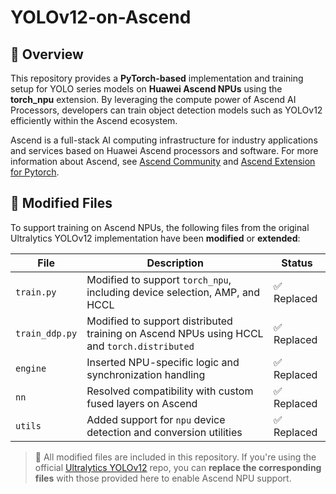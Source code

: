 # YOLOv12-on-Ascend

## 📌 Overview

This repository provides a **PyTorch-based** implementation and training setup for YOLO series models on **Huawei Ascend NPUs** using the **torch_npu** extension. By leveraging the compute power of Ascend AI Processors, developers can train object detection models such as YOLOv12 efficiently within the Ascend ecosystem.

Ascend is a full-stack AI computing infrastructure for industry applications and services based on Huawei Ascend processors and software. For more information about Ascend, see [Ascend Community](https://www.hiascend.com/en/) and [Ascend Extension for Pytorch](https://github.com/Ascend/pytorch).

## 🔧 Modified Files

To support training on Ascend NPUs, the following files from the original Ultralytics YOLOv12 implementation have been **modified** or **extended**:

| File | Description | Status |
|------|-------------|--------|
| `train.py` | Modified to support `torch_npu`, including device selection, AMP, and HCCL | ✅ Replaced |
| `train_ddp.py` | Modified to support distributed training on Ascend NPUs using HCCL and `torch.distributed` | ✅ Replaced |
| `engine` | Inserted NPU-specific logic and synchronization handling | ✅ Replaced |
| `nn` | Resolved compatibility with custom fused layers on Ascend | ✅ Replaced |
| `utils` | Added support for `npu` device detection and conversion utilities | ✅ Replaced |


> 🔄 All modified files are included in this repository. If you're using the official [Ultralytics YOLOv12](https://github.com/ultralytics/yolov12) repo, you can **replace the corresponding files** with those provided here to enable Ascend NPU support.
